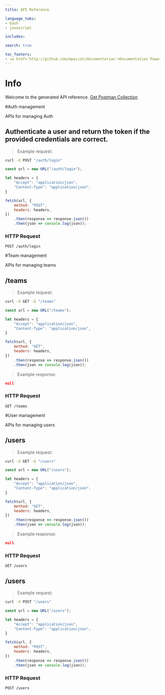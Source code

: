 ```yaml
---
title: API Reference

language_tabs:
- bash
- javascript

includes:

search: true

toc_footers:
- <a href='http://github.com/mpociot/documentarian'>Documentation Powered by Documentarian</a>
---
```

<!-- START_INFO -->
# Info

Welcome to the generated API reference.
[Get Postman Collection](http://research.local/docs/collection.json)

<!-- END_INFO -->

#Auth management

APIs for managing Auth
<!-- START_ac6527c96d4b9793a4c77ff1e22a8906 -->
## Authenticate a user and return the token if the provided credentials are correct.

> Example request:

```bash
curl -X POST "/auth/login" 
```

```javascript
const url = new URL("/auth/login");

let headers = {
    "Accept": "application/json",
    "Content-Type": "application/json",
}

fetch(url, {
    method: "POST",
    headers: headers,
})
    .then(response => response.json())
    .then(json => console.log(json));
```


### HTTP Request
`POST /auth/login`


<!-- END_ac6527c96d4b9793a4c77ff1e22a8906 -->

#Team management

APIs for managing teams
<!-- START_a50cae0b7c28bde2d8183f929d4db702 -->
## /teams
> Example request:

```bash
curl -X GET -G "/teams" 
```

```javascript
const url = new URL("/teams");

let headers = {
    "Accept": "application/json",
    "Content-Type": "application/json",
}

fetch(url, {
    method: "GET",
    headers: headers,
})
    .then(response => response.json())
    .then(json => console.log(json));
```

> Example response:

```json
null
```

### HTTP Request
`GET /teams`


<!-- END_a50cae0b7c28bde2d8183f929d4db702 -->

#User management

APIs for managing users
<!-- START_c85938a1661fd9e3d30b9d51df1c8f11 -->
## /users
> Example request:

```bash
curl -X GET -G "/users" 
```

```javascript
const url = new URL("/users");

let headers = {
    "Accept": "application/json",
    "Content-Type": "application/json",
}

fetch(url, {
    method: "GET",
    headers: headers,
})
    .then(response => response.json())
    .then(json => console.log(json));
```

> Example response:

```json
null
```

### HTTP Request
`GET /users`


<!-- END_c85938a1661fd9e3d30b9d51df1c8f11 -->

<!-- START_34185b6be1ea30206acdb5b1b4814ad5 -->
## /users
> Example request:

```bash
curl -X POST "/users" 
```

```javascript
const url = new URL("/users");

let headers = {
    "Accept": "application/json",
    "Content-Type": "application/json",
}

fetch(url, {
    method: "POST",
    headers: headers,
})
    .then(response => response.json())
    .then(json => console.log(json));
```


### HTTP Request
`POST /users`


<!-- END_34185b6be1ea30206acdb5b1b4814ad5 -->


